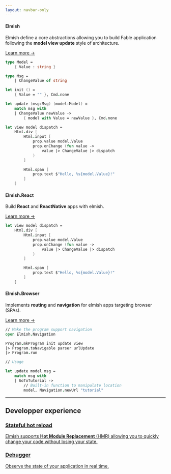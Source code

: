 ```yaml
---
layout: navbar-only
---
```



<div class="container mt-5" data-disable-copy-button="true">
    <!-- <section class="section">
        <h2 class="title is-2 has-text-primary has-text-centered">
            Thoth.Json
        </h2>
        <p class="content is-size-5 has-text-centered">
            JSON the simple and safe way
        </p>
    </section> -->
    <section class="section selling-points">


<div class="selling-point">
    <div class="selling-point-header">
        <h4 class="title has-text-primary">
            Elmish
        </h4>
        <div class="content is-size-5 mb-3">

Elmish define a core abstractions allowing you to build Fable application following the **model view update** style of architecture.
        </div>
        <a href="https://elmish.github.io/elmish/">
            Learn more →
        </a>
    </div>
    <div class="selling-point-showcase content">

```fs
type Model =
    { Value : string }

type Msg =
    | ChangeValue of string

let init () =
    { Value = "" }, Cmd.none

let update (msg:Msg) (model:Model) =
    match msg with
    | ChangeValue newValue ->
        { model with Value = newValue }, Cmd.none

let view model dispatch =
    Html.div [
        Html.input [
            prop.value model.Value
            prop.onChange (fun value ->
                value |> ChangeValue |> dispatch
            )
        ]

        Html.span [
            prop.text $"Hello, %s{model.Value}!"
        ]
    ]
```
</div>
</div>


<div class="selling-point">
    <div class="selling-point-header">
        <h4 class="title has-text-primary">
            Elmish.React
        </h4>
        <div class="content is-size-5 mb-3">

Build **React** and **ReactNative** apps with elmish.
        </div>
        <a href="https://elmish.github.io/react/">
            Learn more →
        </a>
    </div>
    <div class="selling-point-showcase content">

```fs
let view model dispatch =
    Html.div [
        Html.input [
            prop.value model.Value
            prop.onChange (fun value ->
                value |> ChangeValue |> dispatch
            )
        ]

        Html.span [
            prop.text $"Hello, %s{model.Value}!"
        ]
    ]
```
</div>
</div>


<div class="selling-point">
    <div class="selling-point-header">
        <h4 class="title has-text-primary">
            Elmish.Browser
        </h4>
        <div class="content is-size-5 mb-3">

Implements **routing** and **navigation** for elmish apps targeting browser (SPAs).
        </div>
        <a href="https://elmish.github.io/browser/">
            Learn more →
        </a>
    </div>
    <div class="selling-point-showcase content">

```fs
// Make the program support navigation
open Elmish.Navigation

Program.mkProgram init update view
|> Program.toNavigable parser urlUpdate
|> Program.run

// Usage

let update model msg =
    match msg with
    | GoToTutorial ->
        // Built-in function to manipulate location
        model, Navigation.newUrl "tutorial"
```
</div>
</div>


</div>

<hr>

<section class="section mb-6">

<h2 class="title has-text-centered mb-6">Developper experience</h2>


<div class="feature-grid container">
    <div class="feature-header">
    </div>
    <div class="feature-grid-features">
        <div>
            <a href="https://elmish.github.io/hmr/">
                <span class="icon is-large">
                    <i class="fas fa-forward fa-2x"></i>
                </span>
                <h3>Stateful hot reload</h3>
                <p>
                Elmish supports <strong>Hot Module Replacement</strong  > (HMR) allowing you to quickly change your code without losing your state.
                </p>
            </a>
        </div>
        <div>
            <a href="https://elmish.github.io/debugger/">
                <span class="icon is-large">
                    <i class="fas fa-bug fa-2x"></i>
                </span>
                <h3>Debugger</h3>
                <p>
                Observe the state of your application in real time.
                </p>
            </a>
        </div>
    </div>
</div>

</section>
